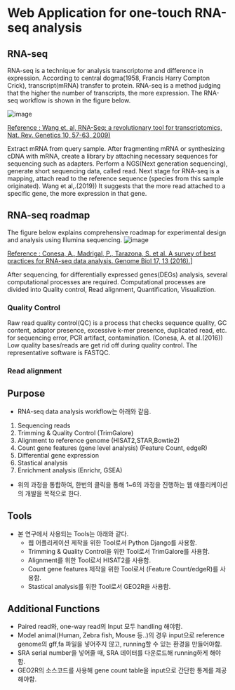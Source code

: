 # Web Application for one-touch RNA-seq analysis 
## RNA-seq 
RNA-seq is a technique for analysis transcriptome and difference in expression. According to central dogma(1958, Francis Harry Compton Crick), transcript(mRNA) transfer to protein. RNA-seq is a method judging that the higher the number of transcripts, the more expression.
The RNA-seq workflow is shown in the figure below.  

![image](https://user-images.githubusercontent.com/97942772/206076146-42bd9580-c9e9-4512-ba3e-a34089f32777.png)

[Reference : Wang et. al, RNA-Seq: a revolutionary tool for transcriptomics, Nat. Rev. Genetics 10, 57-63, 2009)](https://www.nature.com/articles/nrg2484)
 
 Extract mRNA from query sample. After fragmenting mRNA or synthesizing cDNA with mRNA, create a library by attaching necessary sequences for sequencing such as adapters. Perform a NGS(Next generation sequencing), generate short sequencing data, called read.
 Next stage for RNA-seq is a mapping, attach read to the reference sequence (species from this sample originated). Wang et al,.(2019)) It suggests that the more read attached to a specific gene, the more expression in that gene. 
 
## RNA-seq roadmap
The figure below explains comprehensive roadmap for experimental design and analysis using Illumina sequencing.
![image](https://user-images.githubusercontent.com/97942772/206102252-0cc8748a-8050-4d07-ae91-a6a5724faeda.png)

[Reference : Conesa, A., Madrigal, P., Tarazona, S. et al. A survey of best practices for RNA-seq data analysis. Genome Biol 17, 13 (2016).](https://genomebiology.biomedcentral.com/articles/10.1186/s13059-016-0881-8)]

After sequencing, for differentially expressed genes(DEGs) analysis, several computational processes are required. 
Computational processes are divided into Quality control, Read alignment, Quantification, Visualiztion.
### Quality Control
Raw read quality control(QC) is a process that checks sequence quality, GC content, adaptor presence, excessive k-mer presence, duplicated read, etc. for sequencing error, PCR artifact, contamination. (Conesa, A. et al.(2016))
Low quality bases/reads are get rid off during quality control. The representative software is FASTQC.


### Read alignment


## Purpose 
+ RNA-seq data analysis workflow는 아래와 같음.
 1. Sequencing reads
 2. Trimming & Quality Control (TrimGalore)
 3. Alignment to reference genome (HISAT2,STAR,Bowtie2)
 4. Count gene features (gene level analysis) (Feature Count, edgeR)
 5. Differential gene expression 
 6. Stastical analysis 
 7. Enrichment analysis (Enrichr, GSEA)

+ 위의 과정을 통합하여, 한번의 클릭을 통해 1~6의 과정을 진행하는 웹 애플리케이션의 개발을 목적으로 한다. 

## Tools 
+ 본 연구에서 사용되는 Tools는 아래와 같다.
  + 웹 어플리케이션 제작을 위한 Tool로서 Python Django를 사용함.
  + Trimming & Quality Control을 위한 Tool로서 TrimGalore를 사용함.
  + Alignment를 위한 Tool로서 HISAT2를 사용함.
  + Count gene features 제작을 위한 Tool로서 (Feature Count/edgeR)를 사용함.
  + Stastical analysis를 위한 Tool로서 GEO2R을 사용함.
 
## Additional Functions
+ Paired read와, one-way read의 Input 모두 handling 해야함.
+ Model animal(Human, Zebra fish, Mouse 등..)의 경우 input으로 reference genome의 gff,fa 파일을 넣어주지 않고, running할 수 있는 환경을 만들어야함.
+ SRA serial number을 넣어줄 때, SRA 데이터를 다운로드해 running하게 해야함.
+ GEO2R의 소스코드를 사용해 gene count table을 input으로 간단한 통계를 제공해야함.

